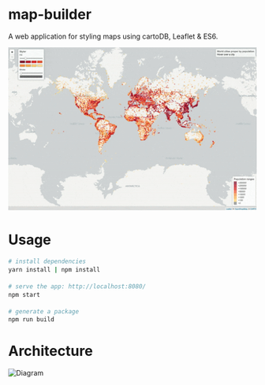 # map-builder
A web application for styling maps using cartoDB, Leaflet & ES6.

![Demo Map Builder ES6](https://raw.githubusercontent.com/alvarobrito/map-builder/master/map-builder_demo.gif)

# Usage

``` bash
# install dependencies
yarn install | npm install

# serve the app: http://localhost:8080/
npm start

# generate a package
npm run build
```

# Architecture
![Diagram](https://image.ibb.co/ircqov/diagram_test.png)
